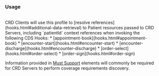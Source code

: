 <!--- Text entered into this file will appear at the top of the profiles page before the Formal Views of the profile content. -->

### Usage
<br/>
CRD Clients will use this profile to [resolve references](hooks.html#additional-data-retrieval) to Patient resources passed to CRD Servers, including `patientId` context references when invoking the following CDS Hooks:
* [appointment-book](hooks.html#appointment-book)
* [encounter-start](hooks.html#encounter-start)
* [encounter-discharge](hooks.html#encounter-discharge)
* [order-select](hooks.html#order-select)
* [order-sign](hooks.html#order-sign)

Information provided in [Must Support]({{site.data.fhir.path}}profiling.html#mustsupport) elements will commonly be required for CRD Servers to perform coverage requirements discovery.
<br/>
